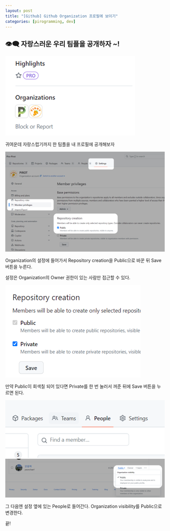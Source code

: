 ```yaml
---
layout: post
title: "[Github] Github Organization 프로필에 보이기"
categories: [pirogramming, dev]
---
```


## 👁‍🗨 자랑스러운 우리 팀플을 공개하자 ~!

<img src='/attachment/230819/showpublic01.PNG'>

귀여운데 자랑스럽기까지 한 팀플을 내 프로필에 공개해보자

<img src='/attachment/230819/showpublic02.PNG'>

Organization의 설정에 들어가서 Repository creation을 Public으로 바꾼 뒤 Save 버튼을 누른다.

설정은 Organization의 Owner 권한이 있는 사람만 접근할 수 있다.

<img src='/attachment/230819/showpublic03.PNG'>

만약 Public이 회색칠 되어 있다면 Private를 한 번 눌러서 꺼준 뒤에 Save 버튼을 누르면 된다.

<img src='/attachment/230819/showpublic04.PNG'>

<img src='/attachment/230819/showpublic05.PNG'>


그 다음엔 설정 옆에 있는 People로 들어간다. Organization visibility를 Public으로 변경한다.

끝!